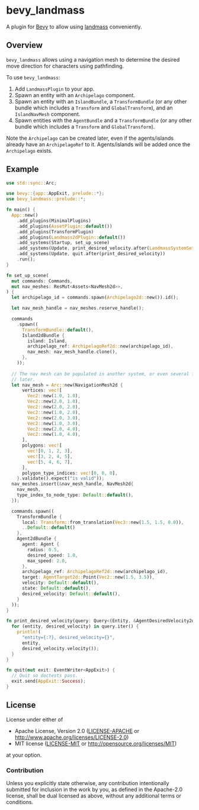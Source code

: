 # bevy_landmass

A plugin for [Bevy](https://bevyengine.org) to allow using
[landmass](https://github.com/andriyDev/landmass) conveniently.

## Overview

`bevy_landmass` allows using a navigation mesh to determine the desired move
direction for characters using pathfinding.

To use `bevy_landmass`:
1) Add `LandmassPlugin` to your app.
2) Spawn an entity with an `Archipelago` component.
3) Spawn an entity with an `IslandBundle`, a `TransformBundle` (or any other
   bundle which includes a `Transform` and `GlobalTransform`), and an
   `IslandNavMesh` component.
4) Spawn entities with the `AgentBundle` and a `TransformBundle` (or any other
   bundle which includes a `Transform` and `GlobalTransform`).

Note the `Archipelago` can be created later, even if the agents/islands already
have an `ArchipelagoRef` to it. Agents/islands will be added once the
`Archipelago` exists.

## Example

```rust
use std::sync::Arc;

use bevy::{app::AppExit, prelude::*};
use bevy_landmass::prelude::*;

fn main() {
  App::new()
    .add_plugins(MinimalPlugins)
    .add_plugins(AssetPlugin::default())
    .add_plugins(TransformPlugin)
    .add_plugins(Landmass2dPlugin::default())
    .add_systems(Startup, set_up_scene)
    .add_systems(Update, print_desired_velocity.after(LandmassSystemSet::Output))
    .add_systems(Update, quit.after(print_desired_velocity))
    .run();
}

fn set_up_scene(
  mut commands: Commands,
  mut nav_meshes: ResMut<Assets<NavMesh2d>>,
) {
  let archipelago_id = commands.spawn(Archipelago2d::new()).id();

  let nav_mesh_handle = nav_meshes.reserve_handle();

  commands
    .spawn((
      TransformBundle::default(),
      Island2dBundle {
        island: Island,
        archipelago_ref: ArchipelagoRef2d::new(archipelago_id),
        nav_mesh: nav_mesh_handle.clone(),
      },
    ));
  
  // The nav mesh can be populated in another system, or even several frames
  // later.
  let nav_mesh = Arc::new(NavigationMesh2d {
      vertices: vec![
        Vec2::new(1.0, 1.0),
        Vec2::new(2.0, 1.0),
        Vec2::new(2.0, 2.0),
        Vec2::new(1.0, 2.0),
        Vec2::new(2.0, 3.0),
        Vec2::new(1.0, 3.0),
        Vec2::new(2.0, 4.0),
        Vec2::new(1.0, 4.0),
      ],
      polygons: vec![
        vec![0, 1, 2, 3],
        vec![3, 2, 4, 5],
        vec![5, 4, 6, 7],
      ],
      polygon_type_indices: vec![0, 0, 0],
    }.validate().expect("is valid"));
  nav_meshes.insert(&nav_mesh_handle, NavMesh2d{
    nav_mesh,
    type_index_to_node_type: Default::default(),
  });

  commands.spawn((
    TransformBundle {
      local: Transform::from_translation(Vec3::new(1.5, 1.5, 0.0)),
      ..Default::default()
    },
    Agent2dBundle {
      agent: Agent {
        radius: 0.5,
        desired_speed: 1.0,
        max_speed: 2.0,
      },
      archipelago_ref: ArchipelagoRef2d::new(archipelago_id),
      target: AgentTarget2d::Point(Vec2::new(1.5, 3.5)),
      velocity: Default::default(),
      state: Default::default(),
      desired_velocity: Default::default(),
    }
  ));
}

fn print_desired_velocity(query: Query<(Entity, &AgentDesiredVelocity2d)>) {
  for (entity, desired_velocity) in query.iter() {
    println!(
      "entity={:?}, desired_velocity={}",
      entity,
      desired_velocity.velocity());
  }
}

fn quit(mut exit: EventWriter<AppExit>) {
  // Quit so doctests pass.
  exit.send(AppExit::Success);
}
```

## License

License under either of

* Apache License, Version 2.0 ([LICENSE-APACHE](LICENSE-APACHE) or <http://www.apache.org/licenses/LICENSE-2.0>)
* MIT license ([LICENSE-MIT](LICENSE-MIT) or <http://opensource.org/licenses/MIT>)

at your option.

### Contribution

Unless you explicitly state otherwise, any contribution intentionally submitted
for inclusion in the work by you, as defined in the Apache-2.0 license, shall
be dual licensed as above, without any additional terms or conditions.
